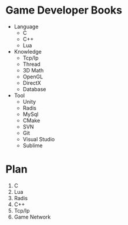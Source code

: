 # Game Developer Books
- Language
	- C
	- C++
	- Lua
- Knowledge
	- Tcp/Ip
	- Thread
	- 3D Math
	- OpenGL
	- DirectX
	- Database
- Tool	
	- Unity
	- Radis
	- MySql
	- CMake
	- SVN
	- Git
	- Visual Studio
	- Sublime

# Plan
1. C
2. Lua
3. Radis
4. C++
5. Tcp/Ip
6. Game Network
